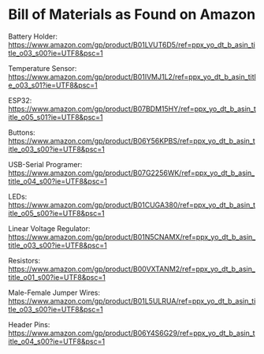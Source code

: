 # Bill of Materials as Found on Amazon
Battery Holder: https://www.amazon.com/gp/product/B01LVUT6D5/ref=ppx_yo_dt_b_asin_title_o03_s00?ie=UTF8&psc=1

Temperature Sensor: https://www.amazon.com/gp/product/B01IVMJ1L2/ref=ppx_yo_dt_b_asin_title_o03_s01?ie=UTF8&psc=1

ESP32: https://www.amazon.com/gp/product/B07BDM15HY/ref=ppx_yo_dt_b_asin_title_o05_s01?ie=UTF8&psc=1

Buttons: https://www.amazon.com/gp/product/B06Y56KPBS/ref=ppx_yo_dt_b_asin_title_o03_s00?ie=UTF8&psc=1

USB-Serial Programer: https://www.amazon.com/gp/product/B07G2256WK/ref=ppx_yo_dt_b_asin_title_o04_s00?ie=UTF8&psc=1

LEDs: https://www.amazon.com/gp/product/B01CUGA380/ref=ppx_yo_dt_b_asin_title_o05_s00?ie=UTF8&psc=1

Linear Voltage Regulator: https://www.amazon.com/gp/product/B01N5CNAMX/ref=ppx_yo_dt_b_asin_title_o03_s00?ie=UTF8&psc=1

Resistors: https://www.amazon.com/gp/product/B00VXTANM2/ref=ppx_yo_dt_b_asin_title_o01_s00?ie=UTF8&psc=1

Male-Female Jumper Wires: https://www.amazon.com/gp/product/B01L5ULRUA/ref=ppx_yo_dt_b_asin_title_o03_s00?ie=UTF8&psc=1

Header Pins: https://www.amazon.com/gp/product/B06Y4S6G29/ref=ppx_yo_dt_b_asin_title_o04_s00?ie=UTF8&psc=1
